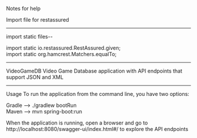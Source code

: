 Notes for help 

Import file for restassured 

--------------------------------------------------------
import static files--

import static io.restassured.RestAssured.given;  
import static org.hamcrest.Matchers.equalTo;

---------------------------------------------------------
VideoGameDB
Video Game Database application with API endpoints that support JSON and XML

----------------------------------------------------------

Usage
To run the application from the command line, you have two options:

Gradle --> ./gradlew bootRun  
Maven --> mvn spring-boot:run


When the application is running, open a browser and go to http://localhost:8080/swagger-ui/index.html#/ to explore the API endpoints
